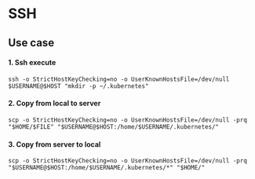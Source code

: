 # SSH

## Use case
#### 1. Ssh execute
```
ssh -o StrictHostKeyChecking=no -o UserKnownHostsFile=/dev/null $USERNAME@$HOST "mkdir -p ~/.kubernetes"
```
#### 2. Copy from local to server
```
scp -o StrictHostKeyChecking=no -o UserKnownHostsFile=/dev/null -prq "$HOME/$FILE" "$USERNAME@$HOST:/home/$USERNAME/.kubernetes/" 
```
#### 3. Copy from server to local
```
scp -o StrictHostKeyChecking=no -o UserKnownHostsFile=/dev/null -prq "$USERNAME@$HOST:/home/$USERNAME/.kubernetes/*" "$HOME/" 
```
